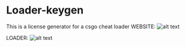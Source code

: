 # Loader-keygen
This is a license generator for a csgo cheat loader
WEBSITE:
![alt text](https://i.imgur.com/arLLjON.png)

LOADER:
![alt text](https://i.imgur.com/FuNbBdn.png)
